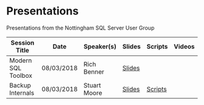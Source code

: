 # Presentations
Presentations from the Nottingham SQL Server User Group

| Session Title  | Date | Speaker(s) | Slides | Scripts | Videos |
| ------------- | ------------- | ------------- | ------------- | ------------- | ------------- |
| Modern SQL Toolbox | 08/03/2018 | Rich Benner | [Slides](https://github.com/PassEastMidlands/Presentations/Rich-Benner-Modern-SQL-Emergency-Toolkit-08032018/Emergency_Toolkit.pptx) | | |
| Backup Internals | 08/03/2018 | Stuart Moore | [Slides](https://github.com/PassEastMidlands/Presentations/Stuart-Moore-Backup-Internals-08032018/Backup_Internals.pptx) | [Scripts](https://github.com/PassEastMidlands/Presentations/Stuart-Moore-Backup-Internals-08032018/BackupInternals.sql) | |
